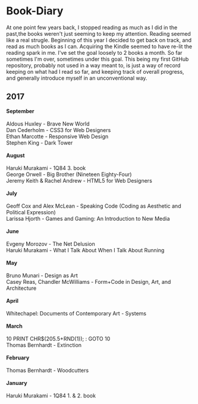 # Book-Diary
At one point few years back, I stopped reading as much as I did in the past,the books weren't just seeming to keep my attention. Reading seemed like a real strugle. Beginning of this year I decided to get back on track, and read as much books as I can. Acquiring the Kindle seemed to have re-lit the reading spark in me. I've set the goal loosely to 2 books a month. So far sometimes I'm over, sometimes under this goal. 
This being my first GitHub repository, probably not used in a way meant to, is just a way of record keeping on what had I read so far, and keeping track of overall progress, and generally introduce myself in an unconventional way.

## 2017

**September**<br>
<br>
Aldous Huxley - Brave New World<br>
Dan Cederholm - CSS3 for Web Designers<br>
Ethan Marcotte - Responsive Web Design<br>
Stephen King - Dark Tower<br>
<br>
**August**<br>
<br>
Haruki Murakami - 1Q84 3. book<br>
George Orwell - Big Brother (Nineteen Eighty-Four)<br>
Jeremy Keith & Rachel Andrew - HTML5 for Web Designers<br>
<br>
**July**<br>
<br>
Geoff Cox and Alex McLean - Speaking Code (Coding as Aesthetic and Political Expression)<br>
Larissa Hjorth - Games and Gaming: An Introduction to New Media<br>
<br>
**June**<br>
<br>
Evgeny Morozov - The Net Delusion<br>
Haruki Murakami - What I Talk About When I Talk About Running<br>
<br>
**May**<br>
<br>
Bruno Munari - Design as Art<br>
Casey Reas, Chandler McWilliams - Form+Code in Design, Art, and Architecture<br>
<br>
**April**<br>
<br>
Whitechapel: Documents of Contemporary Art - Systems<br>
<br>
**March**<br>
<br>
10 PRINT CHR$(205.5+RND(1)); : GOTO 10<br>
Thomas Bernhardt - Extinction<br>
<br>
**February**<br>
<br>
Thomas Bernhardt - Woodcutters<br>
<br>
**January**<br>
<br>
Haruki Murakami - 1Q84 1. & 2. book<br>
